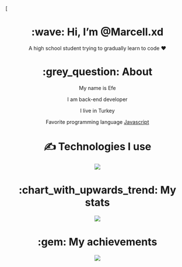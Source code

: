 [<div align="center">
<h1> :wave: Hi, I’m @Marcell.xd </h1>
<p> A high school student trying to gradually learn to code ❤ </p>
  
<h1> :grey_question: About </h1>
  <p> My name is Efe </p>
  <p> I am back-end developer </p>
  <p> I live in Turkey </p>
  <p> Favorite programming language <a href="https://tr.wikipedia.org/wiki/JavaScript"> Javascript </a> </p>


<h1> ✍ Technologies I use </h1>
<img src="https://skillicons.dev/icons?i=js,ts,cs,react,nodejs,mongodb,html,css,vscode,atom,discord&theme=dark" />

<h1> :chart_with_upwards_trend: My stats </h1>
<img src="https://github-readme-stats.vercel.app/api?username=https://github.com/marcell-dev/&show_icons=true&theme=dark" />

<h1> :gem: My achievements </h1>
<img src="https://github-profile-trophy.vercel.app/?username=https://github.com/marcell-dev/&theme=onedark" />
